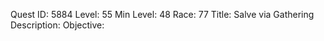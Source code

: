 Quest ID: 5884
Level: 55
Min Level: 48
Race: 77
Title: Salve via Gathering
Description: 
Objective: 
